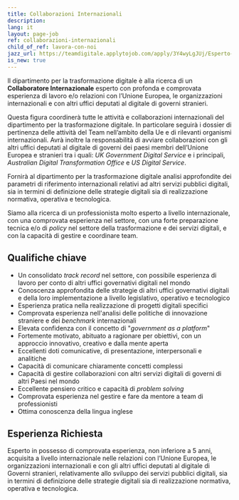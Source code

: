 ```yaml
---
title: Collaborazioni Internazionali
description:
lang: it
layout: page-job
ref: collaborazioni-internazionali
child_of_ref: lavora-con-noi
jazz_url: https://teamdigitale.applytojob.com/apply/3Y4wyLgJUj/Esperto-In-Collaborazioni-Internazionali.html
is_new: true
---
```


Il dipartimento per la trasformazione digitale è alla ricerca di un
**Collaboratore Internazionale** esperto con profonda e comprovata
esperienza di lavoro e/o relazioni con l’Unione Europea, le
organizzazioni internazionali e con altri uffici deputati al digitale di
governi stranieri.

Questa figura coordinerà tutte le attività e collaborazioni
internazionali del dipartimento per la trasformazione digitale. In
particolare seguirà i dossier di pertinenza delle attività del Team
nell’ambito della Ue e di rilevanti organismi internazionali. Avrà
inoltre la responsabilità di avviare collaborazioni con gli altri uffici
deputati al digitale di governi dei paesi membri dell’Unione Europea e
stranieri tra i quali: *UK Government Digital Service* e i principali,
*Australian Digital Transformation Office* e *US Digital Service*.

Fornirà al dipartimento per la trasformazione digitale analisi
approfondite dei parametri di riferimento internazionali relativi ad
altri servizi pubblici digitali, sia in termini di definizione delle
strategie digitali sia di realizzazione normativa, operativa e
tecnologica.

Siamo alla ricerca di un professionista molto esperto a livello
internazionale, con una comprovata esperienza nel settore, con una forte
preparazione tecnica e/o di *policy* nel settore della trasformazione e
dei servizi digitali, e con la capacità di gestire e coordinare team.

## Qualifiche chiave

-   Un consolidato *track record* nel settore, con possibile esperienza
    di lavoro per conto di altri uffici governativi digitali nel mondo
-   Conoscenza approfondita delle strategie di altri uffici governativi
    digitali e della loro implementazione a livello legislativo,
    operativo e tecnologico
-   Esperienza pratica nella realizzazione di progetti digitali
    specifici
-   Comprovata esperienza nell'analisi delle politiche di innovazione
    straniere e dei *benchmark* internazionali
-   Elevata confidenza con il concetto di "*government as a platform*"
-   Fortemente motivato, abituato a ragionare per obiettivi, con un
    approccio innovativo, creativo e dalla mente aperta
-   Eccellenti doti comunicative, di presentazione, interpersonali e
    analitiche
-   Capacità di comunicare chiaramente concetti complessi
-   Capacità di gestire collaborazioni con altri servizi digitali di
    governi di altri Paesi nel mondo
-   Eccellente pensiero critico e capacità di *problem solving*
-   Comprovata esperienza nel gestire e fare da mentore a team di
    professionisti
-   Ottima conoscenza della lingua inglese

## Esperienza Richiesta

Esperto in possesso di comprovata esperienza, non inferiore a 5 anni, acquisita a livello
internazionale nelle relazioni con l’Unione Europea, le organizzazioni internazionali e con gli
altri uffici deputati al digitale di Governi stranieri, relativamente allo sviluppo dei servizi
pubblici digitali, sia in termini di definizione delle strategie digitali sia di realizzazione
normativa, operativa e tecnologica.
